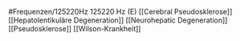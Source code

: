 #Frequenzen/125220Hz
125220 Hz (E)
[[Cerebral Pseudosklerose]]
[[Hepatolentikuläre Degeneration]]
[[Neurohepatic Degeneration]]
[[Pseudosklerose]]
[[Wilson-Krankheit]]